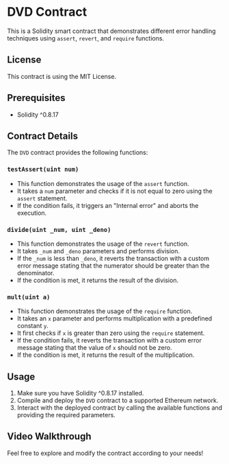 # DVD Contract

This is a Solidity smart contract that demonstrates different error handling techniques using `assert`, `revert`, and `require` functions.

## License

This contract is using the MIT License.

## Prerequisites

- Solidity ^0.8.17

## Contract Details

The `DVD` contract provides the following functions:

### `testAssert(uint num)`

- This function demonstrates the usage of the `assert` function.
- It takes a `num` parameter and checks if it is not equal to zero using the `assert` statement.
- If the condition fails, it triggers an "Internal error" and aborts the execution.

### `divide(uint _num, uint _deno)`

- This function demonstrates the usage of the `revert` function.
- It takes `_num` and `_deno` parameters and performs division.
- If the `_num` is less than `_deno`, it reverts the transaction with a custom error message stating that the numerator should be greater than the denominator.
- If the condition is met, it returns the result of the division.

### `mult(uint a)`

- This function demonstrates the usage of the `require` function.
- It takes an `x` parameter and performs multiplication with a predefined constant `y`.
- It first checks if `x` is greater than zero using the `require` statement.
- If the condition fails, it reverts the transaction with a custom error message stating that the value of `x` should not be zero.
- If the condition is met, it returns the result of the multiplication.

## Usage

1. Make sure you have Solidity ^0.8.17 installed.
2. Compile and deploy the `DVD` contract to a supported Ethereum network.
3. Interact with the deployed contract by calling the available functions and providing the required parameters.

## Video Walkthrough



Feel free to explore and modify the contract according to your needs!
